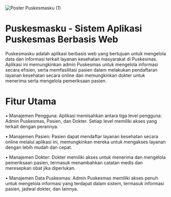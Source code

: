 ![Poster Puskesmasku (1)](https://github.com/nurkholiswakhid/Puskesmasku/assets/125814325/97177cf5-63f4-468b-aa2c-c5549375e033)

# Puskesmasku - Sistem Aplikasi Puskesmas Berbasis Web
Puskesmasku adalah aplikasi berbasis web yang bertujuan untuk mengelola data dan informasi terkait layanan kesehatan masyarakat di Puskesmas. Aplikasi ini memungkinkan admin Puskesmas untuk mengelola informasi secara efisien, serta memfasilitasi pasien dalam melakukan pendaftaran layanan kesehatan secara online dan memungkinkan dokter untuk menerima serta mengelola pemeriksaan pasien.

# Fitur Utama
• Manajemen Pengguna: Aplikasi memisahkan antara tiga level pengguna: Admin Puskesmas, Pasien, dan Dokter. Setiap level memiliki akses yang terkait dengan perannya.

• Manajemen Pasien: Pasien dapat mendaftar layanan kesehatan secara online melalui aplikasi ini, memungkinkan mereka untuk mengakses layanan dengan lebih mudah dan cepat.

• Manajemen Dokter: Dokter memiliki akses untuk menerima dan mengelola pemeriksaan pasien, termasuk menambahkan catatan medis dan meresepkan obat jika diperlukan.

• Manajemen Data Puskesmas: Admin Puskesmas memiliki akses penuh untuk mengelola informasi yang terdapat dalam sistem, termasuk informasi pasien, jadwal dokter, dan lainnya.

